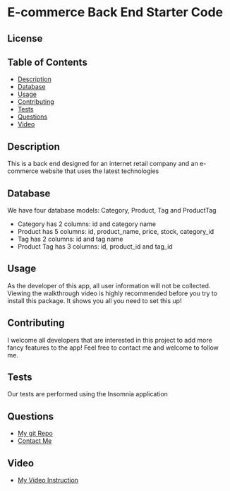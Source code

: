 # E-commerce Back End Starter Code
  ## License
  []()
  
  ## Table of Contents
  - [Description](#description)
  - [Database](#database)
  - [Usage](#usage)
  - [Contributing](#contributing)
  - [Tests](#tests)
  - [Questions](#questions)
  - [Video](#video)

  ## Description
  This is a back end designed for an internet retail company and an e-commerce website that uses the latest technologies

  ## Database
  We have four database models: Category, Product, Tag and ProductTag
  - Category has 2 columns: id and category name
  - Product has 5 columns: id, product_name, price, stock, category_id
  - Tag has 2 columns: id and tag name
  - Product Tag has 3 columns: id, product_id and tag_id
  
  ## Usage
  As the developer of this app, all user information will not be collected. Viewing the walkthrough video is highly recommended before you try to install this package. It shows you all you need to set this up!
  
  ## Contributing
  I welcome all developers that are interested in this project to add more fancy features to the app! Feel free to contact me and welcome to follow me.

  ## Tests
  Our tests are performed using the Insomnia application
  ## Questions
  - [My git Repo](https://github.com/wangheer2010)
  - [Contact Me](mailto:cw3211@columbia.edu)
  ## Video
  - [My Video Instruction](https://www.bilibili.com/video/BV11F411j7Ap)